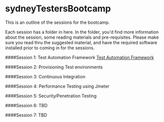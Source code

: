 sydneyTestersBootcamp
=====================

This is an outline of the sessions for the bootcamp. 

Each session has a folder in here. In the folder, you'd find more information about the session, some reading materials and pre-requisites. Please make sure you read thru the suggested material, and have the required software installed prior to coming in for the sessions.

####Session 1: Test Automation Framework
[Test Automation Framework](01_TestingFramework/README.md)

####Session 2: Provisioning Test environments


####Session 3: Continuous Integration


####Session 4: Performance Testing using Jmeter


####Session 5: Security/Penetration Testing


####Session 6: TBD


####Session 7: TBD
